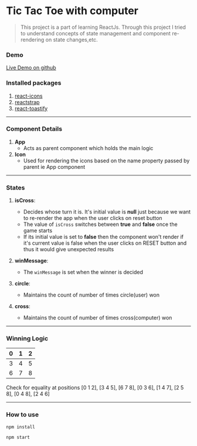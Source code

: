 # Tic Tac Toe with computer

> This project is a part of learning ReactJs. Through this project I tried to understand concepts of state management and component re-rendering on state changes,etc.

### Demo
[Live Demo on github](https://ashutosh4398.github.io/React-TicTacToe/)

### Installed packages
1. [react-icons](https://react-icons.github.io/react-icons/)
2. [reactstrap](https://reactstrap.github.io/)
3. [react-toastify](https://www.npmjs.com/package/react-toastify)

---

### Component Details

1. **App**
   - Acts as parent component which holds the main logic 
2. **Icon**
   - Used for rendering the icons based on the name property passed by parent ie App component
---


### States

1. **isCross**:
   - Decides whose turn it is. It's initial value is **null** just because we want to re-render the app when the user clicks on reset button
   - The value of `isCross` switches between **true** and **false** once the game starts
   - If its initial value is set to **false** then the component won't render if it's current value is false when the user clicks on RESET button and thus it would give unexpected results
2. **winMessage**:
   - The `winMessage` is set when the winner is decided

3. **circle**:
   - Maintains the count of number of times circle(user) won

4. **cross**:
   - Maintains the count of number of times cross(computer) won
---


### Winning Logic

| 0 | 1 | 2 |
|---|---|---|
| 3 | 4 | 5 |
| 6 | 7 | 8 |

Check for equality at positions [0 1 2], [3 4 5], [6 7 8], [0 3 6], [1 4 7], [2 5 8], [0 4 8], [2 4 6]

---

### How to use

```
npm install
```
```
npm start
```
